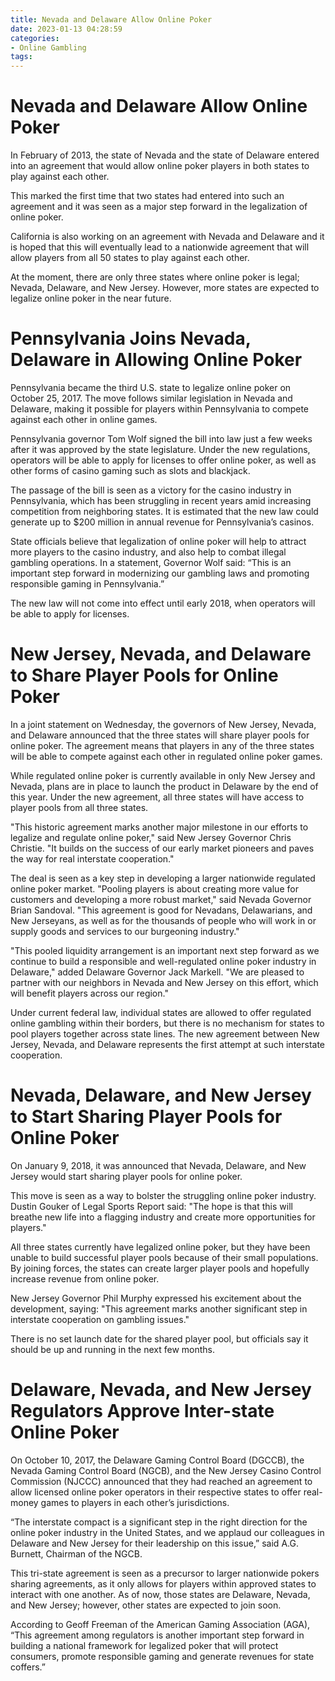 ```yaml
---
title: Nevada and Delaware Allow Online Poker
date: 2023-01-13 04:28:59
categories:
- Online Gambling
tags:
---
```



#  Nevada and Delaware Allow Online Poker

In February of 2013, the state of Nevada and the state of Delaware entered into an agreement that would allow online poker players in both states to play against each other.

This marked the first time that two states had entered into such an agreement and it was seen as a major step forward in the legalization of online poker.

California is also working on an agreement with Nevada and Delaware and it is hoped that this will eventually lead to a nationwide agreement that will allow players from all 50 states to play against each other.

At the moment, there are only three states where online poker is legal; Nevada, Delaware, and New Jersey. However, more states are expected to legalize online poker in the near future.

#  Pennsylvania Joins Nevada, Delaware in Allowing Online Poker

Pennsylvania became the third U.S. state to legalize online poker on October 25, 2017. The move follows similar legislation in Nevada and Delaware, making it possible for players within Pennsylvania to compete against each other in online games.

Pennsylvania governor Tom Wolf signed the bill into law just a few weeks after it was approved by the state legislature. Under the new regulations, operators will be able to apply for licenses to offer online poker, as well as other forms of casino gaming such as slots and blackjack.

The passage of the bill is seen as a victory for the casino industry in Pennsylvania, which has been struggling in recent years amid increasing competition from neighboring states. It is estimated that the new law could generate up to $200 million in annual revenue for Pennsylvania’s casinos.

State officials believe that legalization of online poker will help to attract more players to the casino industry, and also help to combat illegal gambling operations. In a statement, Governor Wolf said: “This is an important step forward in modernizing our gambling laws and promoting responsible gaming in Pennsylvania.”

The new law will not come into effect until early 2018, when operators will be able to apply for licenses.

#  New Jersey, Nevada, and Delaware to Share Player Pools for Online Poker

In a joint statement on Wednesday, the governors of New Jersey, Nevada, and Delaware announced that the three states will share player pools for online poker. The agreement means that players in any of the three states will be able to compete against each other in regulated online poker games.

While regulated online poker is currently available in only New Jersey and Nevada, plans are in place to launch the product in Delaware by the end of this year. Under the new agreement, all three states will have access to player pools from all three states.

"This historic agreement marks another major milestone in our efforts to legalize and regulate online poker," said New Jersey Governor Chris Christie. "It builds on the success of our early market pioneers and paves the way for real interstate cooperation."

The deal is seen as a key step in developing a larger nationwide regulated online poker market. "Pooling players is about creating more value for customers and developing a more robust market," said Nevada Governor Brian Sandoval. "This agreement is good for Nevadans, Delawarians, and New Jerseyans, as well as for the thousands of people who will work in or supply goods and services to our burgeoning industry."

"This pooled liquidity arrangement is an important next step forward as we continue to build a responsible and well-regulated online poker industry in Delaware," added Delaware Governor Jack Markell. "We are pleased to partner with our neighbors in Nevada and New Jersey on this effort, which will benefit players across our region."

Under current federal law, individual states are allowed to offer regulated online gambling within their borders, but there is no mechanism for states to pool players together across state lines. The new agreement between New Jersey, Nevada, and Delaware represents the first attempt at such interstate cooperation.

#  Nevada, Delaware, and New Jersey to Start Sharing Player Pools for Online Poker 

On January 9, 2018, it was announced that Nevada, Delaware, and New Jersey would start sharing player pools for online poker. 

This move is seen as a way to bolster the struggling online poker industry. Dustin Gouker of Legal Sports Report said: "The hope is that this will breathe new life into a flagging industry and create more opportunities for players." 

All three states currently have legalized online poker, but they have been unable to build successful player pools because of their small populations. By joining forces, the states can create larger player pools and hopefully increase revenue from online poker. 

New Jersey Governor Phil Murphy expressed his excitement about the development, saying: "This agreement marks another significant step in interstate cooperation on gambling issues." 

There is no set launch date for the shared player pool, but officials say it should be up and running in the next few months.

#  Delaware, Nevada, and New Jersey Regulators Approve Inter-state Online Poker

On October 10, 2017, the Delaware Gaming Control Board (DGCCB), the Nevada Gaming Control Board (NGCB), and the New Jersey Casino Control Commission (NJCCC) announced that they had reached an agreement to allow licensed online poker operators in their respective states to offer real-money games to players in each other’s jurisdictions.

“The interstate compact is a significant step in the right direction for the online poker industry in the United States, and we applaud our colleagues in Delaware and New Jersey for their leadership on this issue,” said A.G. Burnett, Chairman of the NGCB.

This tri-state agreement is seen as a precursor to larger nationwide pokers sharing agreements, as it only allows for players within approved states to interact with one another. As of now, those states are Delaware, Nevada, and New Jersey; however, other states are expected to join soon.

According to Geoff Freeman of the American Gaming Association (AGA), “This agreement among regulators is another important step forward in building a national framework for legalized poker that will protect consumers, promote responsible gaming and generate revenues for state coffers.”
